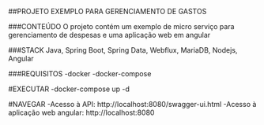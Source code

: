 ##PROJETO EXEMPLO PARA GERENCIAMENTO DE GASTOS

###CONTEÚDO
O projeto contém um exemplo de micro serviço para gerenciamento de despesas e uma aplicação web em angular

###STACK
Java, Spring Boot, Spring Data, Webflux, MariaDB, Nodejs, Angular

###REQUISITOS
-docker
-docker-compose

#EXECUTAR
-docker-compose up -d

#NAVEGAR
-Acesso à API: http://localhost:8080/swagger-ui.html
-Acesso à aplicação web angular: http://localhost:8080
